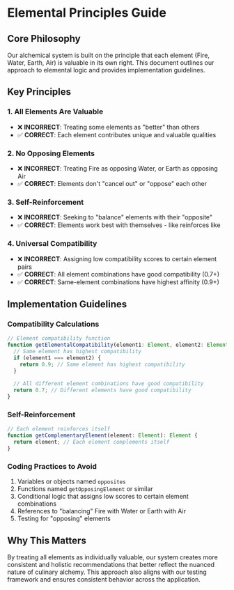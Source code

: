 # Elemental Principles Guide

## Core Philosophy

Our alchemical system is built on the principle that each element (Fire, Water, Earth, Air) is valuable in its own right. This document outlines our approach to elemental logic and provides implementation guidelines.

## Key Principles

### 1. All Elements Are Valuable

- ❌ **INCORRECT**: Treating some elements as "better" than others
- ✅ **CORRECT**: Each element contributes unique and valuable qualities

### 2. No Opposing Elements

- ❌ **INCORRECT**: Treating Fire as opposing Water, or Earth as opposing Air
- ✅ **CORRECT**: Elements don't "cancel out" or "oppose" each other

### 3. Self-Reinforcement

- ❌ **INCORRECT**: Seeking to "balance" elements with their "opposite"
- ✅ **CORRECT**: Elements work best with themselves - like reinforces like

### 4. Universal Compatibility

- ❌ **INCORRECT**: Assigning low compatibility scores to certain element pairs
- ✅ **CORRECT**: All element combinations have good compatibility (0.7+)
- ✅ **CORRECT**: Same-element combinations have highest affinity (0.9+)

## Implementation Guidelines

### Compatibility Calculations

```typescript
// Element compatibility function
function getElementalCompatibility(element1: Element, element2: Element): number {
  // Same element has highest compatibility
  if (element1 === element2) {
    return 0.9; // Same element has highest compatibility
  }
  
  // All different element combinations have good compatibility
  return 0.7; // Different elements have good compatibility
}
```

### Self-Reinforcement

```typescript
// Each element reinforces itself
function getComplementaryElement(element: Element): Element {
  return element; // Each element complements itself
}
```

### Coding Practices to Avoid

1. Variables or objects named `opposites`
2. Functions named `getOpposingElement` or similar
3. Conditional logic that assigns low scores to certain element combinations
4. References to "balancing" Fire with Water or Earth with Air
5. Testing for "opposing" elements

## Why This Matters

By treating all elements as individually valuable, our system creates more consistent and holistic recommendations that better reflect the nuanced nature of culinary alchemy. This approach also aligns with our testing framework and ensures consistent behavior across the application. 